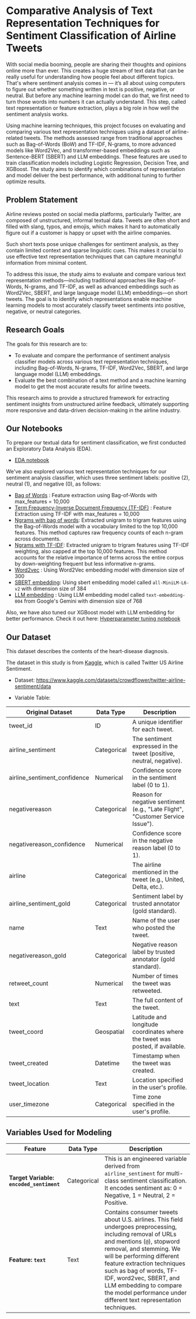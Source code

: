 # Comparative Analysis of Text Representation Techniques for Sentiment Classification of Airline Tweets

With social media booming, people are sharing their thoughts and opinions online more than ever. This creates a huge stream of text data that can be really useful for understanding how people feel about different topics. That's where sentiment analysis comes in — it’s all about using computers to figure out whether something written in text is positive, negative, or neutral. But before any machine learning model can do that, we first need to turn those words into numbers it can actually understand. This step, called text representation or feature extraction, plays a big role in how well the sentiment analysis works.

Using machine learning techniques, this project focuses on evaluating and comparing various text representation techniques using a dataset of airline-related tweets. The methods assessed range from traditional approaches such as Bag-of-Words (BoW) and TF-IDF, N-grams, to more advanced models like Word2Vec, and transformer-based embeddings such as Sentence-BERT (SBERT) and LLM embeddings. These features are used to train classification models including Logistic Regression, Decision Tree, and XGBoost. The study aims to identify which combinations of representation and model deliver the best performance, with additional tuning to further optimize results.


## Problem Statement
Airline reviews posted on social media platforms, particularly Twitter, are composed of unstructured, informal textual data. Tweets are often short and filled with slang, typos, and emojis, which makes it hard to automatically figure out if a customer is happy or upset with the airline companies.

Such short texts pose unique challenges for sentiment analysis, as they contain limited context and sparse linguistic cues. This makes it crucial to use effective text representation techniques that can capture meaningful information from minimal content.

To address this issue, the study aims to evaluate and compare various text representation methods—including traditional approaches like Bag-of-Words, N-grams, and TF-IDF, as well as advanced embeddings such as Word2Vec, SBERT, and large language model (LLM) embeddings—on short tweets. The goal is to identify which representations enable machine learning models to most accurately classify tweet sentiments into positive, negative, or neutral categories.

## Research Goals
The goals for this research are to:
- To evaluate and compare the performance of sentiment analysis classifier models across various text representation techniques, including Bag-of-Words, N-grams, TF-IDF, Word2Vec, SBERT, and large language model (LLM) embeddings.
- Evaluate the best combination of a text method and a machine learning model to get the most accurate results for airline tweets.

This research aims to provide a structured framework for extracting sentiment insights from unstructured airline feedback, ultimately supporting more responsive and data-driven decision-making in the airline industry.

## Our Notebooks

To prepare our textual data for sentiment classification, we first conducted an Exploratory Data Analysis (EDA). 
- [EDA notebook](./notebook/01_intro/eda.ipynb)

We've also explored various text representation techniques for our sentiment analysis classifier, which uses three sentiment labels: positive (2), neutral (1), and negative (0), as follows:

- [Bag of Words](./notebook/02_text-representation-comparison/01_bow.ipynb) : Feature extraction using Bag-of-Words with max_features = 10,000
- [Term Frequency-Inverse Document Frequency (TF-IDF)](./notebook/02_text-representation-comparison/02_tf_idf.ipynb) : Feature Extraction using TF-IDF with max_features = 10,000
- [Ngrams with bag of words](./notebook/02_text-representation-comparison/03_ngrams_bow.ipynb): Extracted unigram to trigram features using the Bag-of-Words model with a vocabulary limited to the top 10,000 features. This method captures raw frequency counts of each n-gram across documents.
- [Ngrams with TF-IDF](./notebook/02_text-representation-comparison/04_ngrams_tfidf.ipynb): Extracted unigram to trigram features using TF-IDF weighting, also capped at the top 10,000 features. This method accounts for the relative importance of terms across the entire corpus by down-weighting frequent but less informative n-grams.
- [Word2vec](./notebook/02_text-representation-comparison/05_word2vec.ipynb) : Using Word2Vec embedding model with dimension size of 300
- [SBERT embedding](./notebook/02_text-representation-comparison/06_sbert_embedding.ipynb): Using sbert embedding model called `all-MiniLM-L6-v2` with dimension size of 384
- [LLM embedding](./notebook/02_text-representation-comparison/07_llm_embedding.ipynb) : Using LLM embedding model called `text-embedding-004` from Google's Gemini with dimension size of 768

Also, we have also tuned our XGBoost model with LLM embedding for better performance. Check it out here: [Hyperparameter tuning notebook](./notebook/03_hyperparameter_tuning\llm_embedding_hyperparameter_tuning.ipynb)

## Our Dataset

This dataset describes the contents of the heart-disease diagnosis.

The dataset in this study is from [Kaggle](https://www.kaggle.com/datasets/crowdflower/twitter-airline-sentiment/data), which is called Twitter US Airline Sentiment.

- Dataset: https://www.kaggle.com/datasets/crowdflower/twitter-airline-sentiment/data

- Variable Table:

| Original Dataset             | Data Type     | Description    |                                                         
|------------------------------|---------------|---------------------------------------------------------------------------------------------|
| tweet_id                     | ID            | A unique identifier for each tweet.                                                         | 
| airline_sentiment            | Categorical   | The sentiment expressed in the tweet (positive, neutral, negative).                         | 
| airline_sentiment_confidence | Numerical     | Confidence score in the sentiment label (0 to 1).                                           | 
| negativereason               | Categorical   | Reason for negative sentiment (e.g., "Late Flight", "Customer Service Issue").              | 
| negativereason_confidence    | Numerical     | Confidence score in the negative reason label (0 to 1).                                     | 
| airline                      | Categorical   | The airline mentioned in the tweet (e.g., United, Delta, etc.).                             | 
| airline_sentiment_gold       | Categorical   | Sentiment label by trusted annotator (gold standard).                                       | 
| name                         | Text          | Name of the user who posted the tweet.                                                      | 
| negativereason_gold          | Categorical   | Negative reason label by trusted annotator (gold standard).                                 | 
| retweet_count                | Numerical     | Number of times the tweet was retweeted.                                                    | 
| text                         | Text          | The full content of the tweet.                                                              | 
| tweet_coord                  | Geospatial    | Latitude and longitude coordinates where the tweet was posted, if available.                | 
| tweet_created                | Datetime      | Timestamp when the tweet was created.                                                       | 
| tweet_location               | Text          | Location specified in the user's profile.                                                   | 
| user_timezone                | Categorical   | Time zone specified in the user's profile.                                                  | 


## Variables Used for Modeling

| Feature                      | Data Type   | Description  |
|-----------------------------|-------------|--------------|
| **Target Variable: `encoded_sentiment`** | Categorical | This is an engineered variable derived from `airline_sentiment` for multi-class sentiment classification. It encodes sentiment as: 0 = Negative, 1 = Neutral, 2 = Positive. |
| **Feature: `text`**         | Text        | Contains consumer tweets about U.S. airlines. This field undergoes preprocessing, including removal of URLs and mentions (`@`), stopword removal, and stemming. We will be performing different feature extraction techniques such as bag of words, TF-IDF, word2vec, SBERT, and LLM embedding to compare the model performance under different text representation techniques. |
